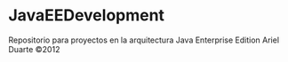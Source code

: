 JavaEEDevelopment
=================

Repositorio para proyectos en la arquitectura Java Enterprise Edition Ariel Duarte ©2012